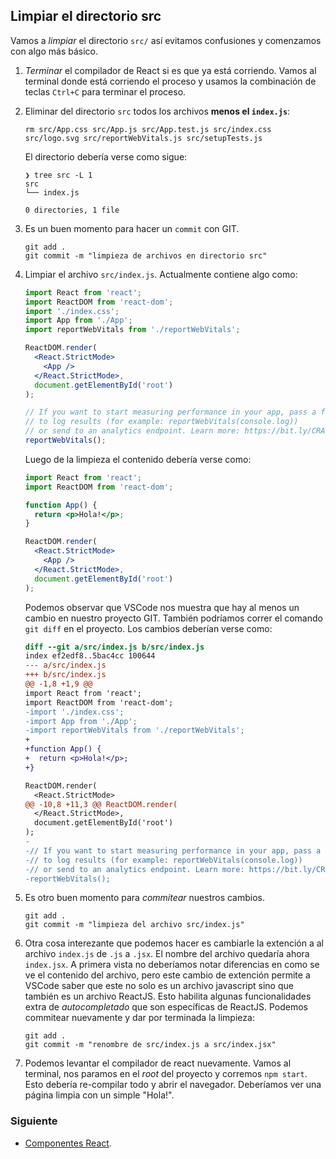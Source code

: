 ## Limpiar el directorio src

Vamos a _limpiar_ el directorio `src/` así evitamos confusiones y comenzamos con
algo más básico.

1. _Terminar_ el compilador de React si es que ya está corriendo. Vamos al
   terminal donde está corriendo el proceso y usamos la combinación de teclas
   `Ctrl+C` para terminar el proceso.
2. Eliminar del directorio `src` todos los archivos **menos el `index.js`**:

   ```
   rm src/App.css src/App.js src/App.test.js src/index.css src/logo.svg src/reportWebVitals.js src/setupTests.js
   ```

   El directorio debería verse como sigue:

   ```
   ❯ tree src -L 1
   src
   └── index.js

   0 directories, 1 file
   ```

3. Es un buen momento para hacer un `commit` con GIT.
   ```
   git add .
   git commit -m "limpieza de archivos en directorio src"
   ```
4. Limpiar el archivo `src/index.js`. Actualmente contiene algo como:

   ```jsx
   import React from 'react';
   import ReactDOM from 'react-dom';
   import './index.css';
   import App from './App';
   import reportWebVitals from './reportWebVitals';

   ReactDOM.render(
     <React.StrictMode>
       <App />
     </React.StrictMode>,
     document.getElementById('root')
   );

   // If you want to start measuring performance in your app, pass a function
   // to log results (for example: reportWebVitals(console.log))
   // or send to an analytics endpoint. Learn more: https://bit.ly/CRA-vitals
   reportWebVitals();
   ```

   Luego de la limpieza el contenido debería verse como:

   ```jsx
   import React from 'react';
   import ReactDOM from 'react-dom';

   function App() {
     return <p>Hola!</p>;
   }

   ReactDOM.render(
     <React.StrictMode>
       <App />
     </React.StrictMode>,
     document.getElementById('root')
   );
   ```

   Podemos observar que VSCode nos muestra que hay al menos un cambio en nuestro
   proyecto GIT. También podríamos correr el comando `git diff` en el proyecto.
   Los cambios deberían verse como:

   ```diff
   diff --git a/src/index.js b/src/index.js
   index ef2edf8..5bac4cc 100644
   --- a/src/index.js
   +++ b/src/index.js
   @@ -1,8 +1,9 @@
   import React from 'react';
   import ReactDOM from 'react-dom';
   -import './index.css';
   -import App from './App';
   -import reportWebVitals from './reportWebVitals';
   +
   +function App() {
   +  return <p>Hola!</p>;
   +}

   ReactDOM.render(
     <React.StrictMode>
   @@ -10,8 +11,3 @@ ReactDOM.render(
     </React.StrictMode>,
     document.getElementById('root')
   );
   -
   -// If you want to start measuring performance in your app, pass a function
   -// to log results (for example: reportWebVitals(console.log))
   -// or send to an analytics endpoint. Learn more: https://bit.ly/CRA-vitals
   -reportWebVitals();
   ```

5. Es otro buen momento para _commitear_ nuestros cambios.
   ```
   git add .
   git commit -m "limpieza del archivo src/index.js"
   ```
6. Otra cosa interezante que podemos hacer es cambiarle la extención a al
   archivo `index.js` de `.js` a `.jsx`. El nombre del archivo quedaría ahora
   `index.jsx`. A primera vista no deberíamos notar diferencias en como se ve el
   contenido del archivo, pero este cambio de extención permite a VSCode saber
   que este no solo es un archivo javascript sino que también es un archivo
   ReactJS. Esto habilita algunas funcionalidades extra de _autocompletado_ que
   son específicas de ReactJS. Podemos commitear nuevamente y dar por terminada
   la limpieza:
   ```
   git add .
   git commit -m "renombre de src/index.js a src/index.jsx"
   ```
7. Podemos levantar el compilador de react nuevamente. Vamos al terminal, nos
   paramos en el _root_ del proyecto y corremos `npm start`. Esto debería
   re-compilar todo y abrir el navegador. Deberíamos ver una página limpia con
   un simple "Hola!".

### Siguiente

- [Componentes React](03-componentes-react.md).
